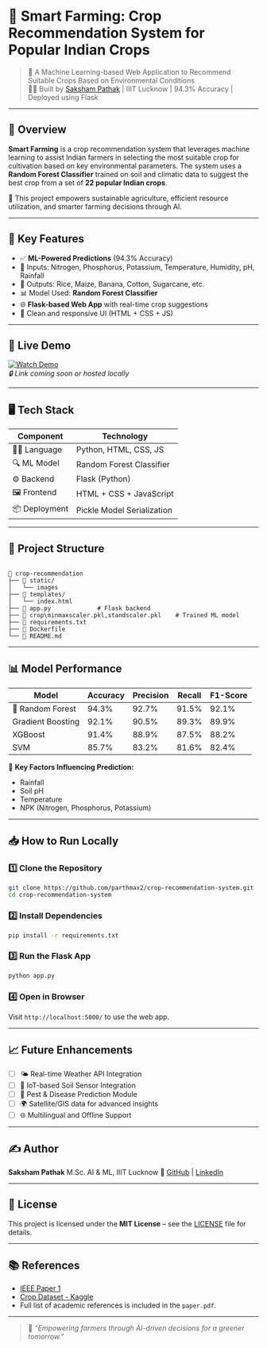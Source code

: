 
# 🌾 Smart Farming: Crop Recommendation System for Popular Indian Crops

> 🔬 A Machine Learning-based Web Application to Recommend Suitable Crops Based on Environmental Conditions  
> 👨‍🌾 Built by [Saksham Pathak](https://github.com/parthmax2) | IIIT Lucknow | 94.3% Accuracy | Deployed using Flask

---

## 📌 Overview

**Smart Farming** is a crop recommendation system that leverages machine learning to assist Indian farmers in selecting the most suitable crop for cultivation based on key environmental parameters. The system uses a **Random Forest Classifier** trained on soil and climatic data to suggest the best crop from a set of **22 popular Indian crops**.

🌱 This project empowers sustainable agriculture, efficient resource utilization, and smarter farming decisions through AI.

---

## 🧠 Key Features

- ✅ **ML-Powered Predictions** (94.3% Accuracy)
- 🧪 Inputs: Nitrogen, Phosphorus, Potassium, Temperature, Humidity, pH, Rainfall
- 🌾 Outputs: Rice, Maize, Banana, Cotton, Sugarcane, etc.
- 📊 Model Used: **Random Forest Classifier**
- 🌐 **Flask-based Web App** with real-time crop suggestions
- 🎨 Clean and responsive UI (HTML + CSS + JS)

---

## 🚀 Live Demo

[![Watch Demo](https://img.shields.io/badge/Click%20Here-Live%20App-green?style=for-the-badge&logo=github)](https://your-deployment-link.com)  
*🔒 Link coming soon or hosted locally*

---

## 🖥️ Tech Stack

| Component     | Technology                |
|---------------|---------------------------|
| 👨‍💻 Language      | Python, HTML, CSS, JS       |
| 🔍 ML Model     | Random Forest Classifier |
| ⚙️ Backend      | Flask (Python)           |
| 🖼 Frontend     | HTML + CSS + JavaScript  |
| 📦 Deployment   | Pickle Model Serialization |

---

## 📂 Project Structure

```

📁 crop-recommendation
├── 📁 static/
│   └── images
├── 📁 templates/
│   └── index.html
├── 📄 app.py             # Flask backend
├── 📄 crop\minmaxscaler.pkl,standscaler.pkl    # Trained ML model
├── 📄 requirements.txt
├── 📄 Dockerfile
└── 📄 README.md
````

---

## 📊 Model Performance

| Model             | Accuracy | Precision | Recall | F1-Score |
|------------------|----------|-----------|--------|----------|
| 🌟 Random Forest     | 94.3%    | 92.7%     | 91.5%  | 92.1%    |
| Gradient Boosting | 92.1%    | 90.5%     | 89.3%  | 89.9%    |
| XGBoost           | 91.4%    | 88.9%     | 87.5%  | 88.2%    |
| SVM               | 85.7%    | 83.2%     | 81.6%  | 82.4%    |

📌 **Key Factors Influencing Prediction:**
- Rainfall
- Soil pH
- Temperature
- NPK (Nitrogen, Phosphorus, Potassium)

---

## 📥 How to Run Locally

### 1️⃣ Clone the Repository
```bash
git clone https://github.com/parthmax2/crop-recommendation-system.git
cd crop-recommendation-system
````

### 2️⃣ Install Dependencies

```bash
pip install -r requirements.txt
```

### 3️⃣ Run the Flask App

```bash
python app.py
```

### 4️⃣ Open in Browser

Visit `http://localhost:5000/` to use the web app.

---

## 📈 Future Enhancements

* [ ] 🌤 Real-time Weather API Integration
* [ ] 📡 IoT-based Soil Sensor Integration
* [ ] 🐛 Pest & Disease Prediction Module
* [ ] 🌍 Satellite/GIS data for advanced insights
* [ ] 🌐 Multilingual and Offline Support

---

## ✍️ Author

**Saksham Pathak**
M.Sc. AI & ML, IIIT Lucknow
🔗 [GitHub](https://github.com/parthmax2) | [LinkedIn](https://linkedin.com/in/sakshampathak)

---

## 📄 License

This project is licensed under the **MIT License** – see the [LICENSE](LICENSE) file for details.

---

## 📚 References

* [IEEE Paper 1](https://ieeexplore.ieee.org/document/10575152)
* [Crop Dataset - Kaggle](https://www.kaggle.com/datasets/atharvaingle/crop-recommendation-dataset)
* Full list of academic references is included in the `paper.pdf`.

---

> 🌱 *"Empowering farmers through AI-driven decisions for a greener tomorrow."*

```
